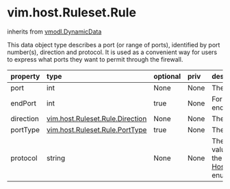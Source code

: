 vim.host.Ruleset.Rule
=====================
inherits from [vmodl.DynamicData](docs/vmodl.DynamicData.md)


This data object type describes a port (or range of ports),   identified by port number(s), direction and protocol.  It is   used as a convenient way for users to express what ports they   want to permit through the firewall.

| property | type | optional | priv | desc |
|:---------|:-----|:---------|:-----|:-----|
| port | int | None | None | The port number. |
| endPort | int | true | None | For a port range, the ending port number. |
| direction | [vim.host.Ruleset.Rule.Direction](vim.host.Ruleset.Rule.Direction.md "vim.host.Ruleset.Rule.Direction") | None | None | The port direction. |
| portType | [vim.host.Ruleset.Rule.PortType](vim.host.Ruleset.Rule.PortType.md "vim.host.Ruleset.Rule.PortType") | true | None | The port type. |
| protocol | string | None | None | The port protocol.  Valid values are defined by the    <a href="vim.host.Ruleset.Rule.Protocol.md">HostFirewallRuleProtocol</a> enumeration. |


